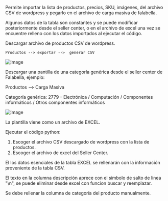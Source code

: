 Permite importar la lista de productos, precios, SKU, imágenes, del archivo CSV de wordpress y pegarlo en el archivo de carga masiva de falabella.

Algunos datos de la tabla son constantes y se puede modificar posteriormente desde el seller center, o en el archivo de excel una vez se encuentre relleno con los datos importados al ejecutar el código.
 
Descargar archivo de productos CSV de wordpress.

    Productos --> exportar -->  generar CSV
    
![image](https://github.com/user-attachments/assets/b30e141d-3c12-4317-8f92-22160d90af7b)


Descargar una pantilla de una categoría genérica desde el seller center de Falabella, ejemplo: 

Productos --> Carga Masiva

Categoría genérica:
2779 - Electrónica / Computación / Componentes informáticos / Otros componentes informáticos


![image](https://github.com/user-attachments/assets/d0165b15-2936-4748-96d0-3cfc566666fd)


La plantilla viene como un archivo de EXCEL.

Ejecutar el código python:

  1. Escoger el archivo CSV descargado de wordpress con la lista de productos.
  2. Escoger el archivo de excel del Seller Center.

El los datos esenciales de la tabla EXCEL se rellenarán con la información proveniente de la tabla CSV.

El texto en la columna descripción aprece con el simbolo de salto de linea "\n", se puede eliminar desde excel con funcion buscar y reemplazar.

Se debe rellenar la columna de categoría del producto manualmente.



